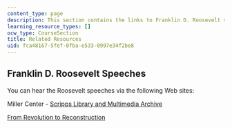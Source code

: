 ```yaml
---
content_type: page
description: This section contains the links to Franklin D. Roosevelt speeches.
learning_resource_types: []
ocw_type: CourseSection
title: Related Resources
uid: fca48167-5fef-0fba-e533-0997e34f2be8
---
```


Franklin D. Roosevelt Speeches
------------------------------

You can hear the Roosevelt speeches via the following Web sites:

Miller Center - [Scripps Library and Multimedia Archive](https://millercenter.org/the-presidency/presidential-speeches?field_president_target_id%5B31%5D=31#selected-tags)

[From Revolution to Reconstruction](http://odur.let.rug.nl/~usa/P/fr32/)
